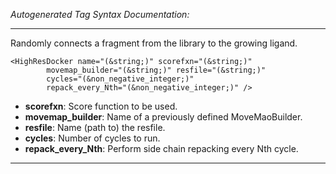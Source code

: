 _Autogenerated Tag Syntax Documentation:_

---
Randomly connects a fragment from the library to the growing ligand.

```
<HighResDocker name="(&string;)" scorefxn="(&string;)"
        movemap_builder="(&string;)" resfile="(&string;)"
        cycles="(&non_negative_integer;)"
        repack_every_Nth="(&non_negative_integer;)" />
```

-   **scorefxn**: Score function to be used.
-   **movemap_builder**: Name of a previously defined MoveMaoBuilder.
-   **resfile**: Name (path to) the resfile.
-   **cycles**: Number of cycles to run.
-   **repack_every_Nth**: Perform side chain repacking every Nth cycle.

---
